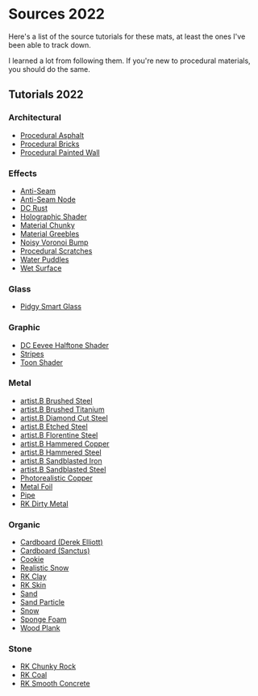 # Sources 2022

Here's a list of the source tutorials for these mats, at least the ones I've been able to track down.

I learned a lot from following them. If you're new to procedural materials, you should do the same.

## Tutorials 2022

### Architectural

* [Procedural Asphalt]()
* [Procedural Bricks](https://www.instagram.com/reel/CZQ_7CBr0Hf/)
* [Procedural Painted Wall]()

### Effects

* [Anti-Seam]()
* [Anti-Seam Node]()
* [DC Rust](https://www.youtube.com/watch?v=WrrTsCQ6AD4)
* [Holographic Shader](https://www.youtube.com/watch?v=0Kpx21jcte0)
* [Material Chunky](https://www.youtube.com/watch?v=QLgsUih74UU)
* [Material Greebles](https://www.youtube.com/watch?v=QLgsUih74UU)
* [Noisy Voronoi Bump]()
* [Procedural Scratches](https://www.youtube.com/watch?v=cnjtFfz5OLg)
* [Water Puddles]()
* [Wet Surface]()

### Glass

* [Pidgy Smart Glass]()

### Graphic

* [DC Eevee Halftone Shader](https://www.youtube.com/watch?v=dRP1DqShceM)
* [Stripes]()
* [Toon Shader](https://www.youtube.com/watch?v=CQqONwef83s)

### Metal

* [artist.B Brushed Steel](https://www.youtube.com/watch?v=o0zm9ocmIaI)
* [artist.B Brushed Titanium](https://www.youtube.com/watch?v=ofeFJFCq1OE)
* [artist.B Diamond Cut Steel](https://www.youtube.com/watch?v=o0zm9ocmIaI)
* [artist.B Etched Steel](https://www.youtube.com/watch?v=o0zm9ocmIaI)
* [artist.B Florentine Steel](https://www.youtube.com/watch?v=o0zm9ocmIaI)
* [artist.B Hammered Copper](https://www.youtube.com/watch?v=ofeFJFCq1OE)
* [artist.B Hammered Steel](https://www.youtube.com/watch?v=o0zm9ocmIaI)
* [artist.B Sandblasted Iron](https://www.youtube.com/watch?v=ofeFJFCq1OE)
* [artist.B Sandblasted Steel](https://www.youtube.com/watch?v=o0zm9ocmIaI)
* [Photorealistic Copper](https://www.youtube.com/watch?v=KqM0LTO70RE)
* [Metal Foil](https://www.youtube.com/watch?v=MEkKfXwpZcs)
* [Pipe](https://www.youtube.com/watch?v=m2KPMqDI7bg&t=77s)
* [RK Dirty Metal](https://www.youtube.com/watch?v=uqfcV56SHMc)

### Organic

* [Cardboard (Derek Elliott)](https://www.youtube.com/watch?v=O1em_ijMvUk&t=10s)
* [Cardboard (Sanctus)](https://www.youtube.com/watch?v=9C6zl0kdVzw)
* [Cookie](https://www.youtube.com/watch?v=VNluiXnmi-8)
* [Realistic Snow](https://www.youtube.com/watch?v=fcDFntILn0M&t=15s)
* [RK Clay](https://www.youtube.com/watch?v=eYw5sbF5bhU)
* [RK Skin](https://www.youtube.com/watch?v=iDXGPsrO0_M)
* [Sand](https://www.youtube.com/watch?v=MjM16FUMOKM)
* [Sand Particle](https://www.youtube.com/watch?v=MjM16FUMOKM)
* [Snow]()
* [Sponge Foam](https://www.youtube.com/watch?v=m2KPMqDI7bg&t=77s)
* [Wood Plank](https://www.youtube.com/watch?v=CHxelgYdBaI&t=46s)

### Stone

* [RK Chunky Rock](https://www.youtube.com/watch?v=xWT_7jUTW4Q)
* [RK Coal](https://www.youtube.com/watch?v=fsVgkJeH7Yo)
* [RK Smooth Concrete](https://www.youtube.com/watch?v=uCyUt1Jaufk)
